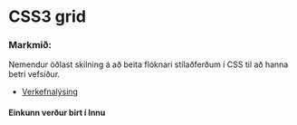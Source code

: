 # CSS3 grid

### Markmið:
Nemendur öðlast skilning á að beita flóknari stílaðferðum í CSS til að hanna betri vefsíður.

* [Verkefnalýsing](https://github.com/vefhonnun/21V/blob/main/Verkefni/V-3/Verkefni_3.pdf)
<!--* [Fylgigögn](https://github.com/vefhonnun/21V/tree/main/S%C3%BDnid%C3%A6mi/V-3)-->

#### Einkunn verður birt í Innu
